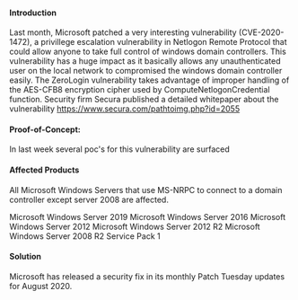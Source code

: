 #### Introduction

Last month, Microsoft patched a very interesting vulnerability (CVE-2020-1472), a privillege escalation vulnerability in Netlogon Remote Protocol that could allow anyone to take full control of windows domain controllers. This vulnerability has a huge impact as it basically allows any unauthenticated user on the local network to compromised the windows domain controller easily. The ZeroLogin vulnerability takes advantage of improper handling of the AES-CFB8 encryption cipher used by ComputeNetlogonCredential function. 
Security firm Secura published a detailed whitepaper about the vulnerability https://www.secura.com/pathtoimg.php?id=2055

#### Proof-of-Concept:

In last week several poc's for this vulnerability are surfaced




#### Affected Products
All Microsoft Windows Servers that use MS-NRPC to connect to a domain controller except server 2008 are affected.

Microsoft Windows Server 2019
Microsoft Windows Server 2016
Microsoft Windows Server 2012
Microsoft Windows Server 2012 R2
Microsoft Windows Server 2008 R2 Service Pack 1


#### Solution
Microsoft has released a security fix in its monthly Patch Tuesday updates for August 2020.
